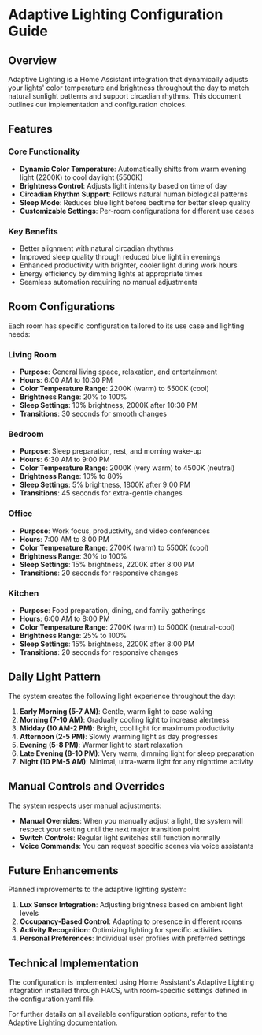 # Adaptive Lighting Configuration Guide

## Overview

Adaptive Lighting is a Home Assistant integration that dynamically adjusts your lights' color temperature and brightness throughout the day to match natural sunlight patterns and support circadian rhythms. This document outlines our implementation and configuration choices.

## Features

### Core Functionality
- **Dynamic Color Temperature**: Automatically shifts from warm evening light (2200K) to cool daylight (5500K)
- **Brightness Control**: Adjusts light intensity based on time of day 
- **Circadian Rhythm Support**: Follows natural human biological patterns
- **Sleep Mode**: Reduces blue light before bedtime for better sleep quality
- **Customizable Settings**: Per-room configurations for different use cases

### Key Benefits
- Better alignment with natural circadian rhythms
- Improved sleep quality through reduced blue light in evenings
- Enhanced productivity with brighter, cooler light during work hours
- Energy efficiency by dimming lights at appropriate times
- Seamless automation requiring no manual adjustments

## Room Configurations

Each room has specific configuration tailored to its use case and lighting needs:

### Living Room
- **Purpose**: General living space, relaxation, and entertainment
- **Hours**: 6:00 AM to 10:30 PM
- **Color Temperature Range**: 2200K (warm) to 5500K (cool)
- **Brightness Range**: 20% to 100%
- **Sleep Settings**: 10% brightness, 2000K after 10:30 PM
- **Transitions**: 30 seconds for smooth changes

### Bedroom
- **Purpose**: Sleep preparation, rest, and morning wake-up
- **Hours**: 6:30 AM to 9:00 PM
- **Color Temperature Range**: 2000K (very warm) to 4500K (neutral)
- **Brightness Range**: 10% to 80%
- **Sleep Settings**: 5% brightness, 1800K after 9:00 PM
- **Transitions**: 45 seconds for extra-gentle changes

### Office
- **Purpose**: Work focus, productivity, and video conferences
- **Hours**: 7:00 AM to 8:00 PM
- **Color Temperature Range**: 2700K (warm) to 5500K (cool)
- **Brightness Range**: 30% to 100%
- **Sleep Settings**: 15% brightness, 2200K after 8:00 PM
- **Transitions**: 20 seconds for responsive changes

### Kitchen
- **Purpose**: Food preparation, dining, and family gatherings
- **Hours**: 6:00 AM to 8:00 PM
- **Color Temperature Range**: 2700K (warm) to 5000K (neutral-cool)
- **Brightness Range**: 25% to 100%
- **Sleep Settings**: 15% brightness, 2200K after 8:00 PM
- **Transitions**: 20 seconds for responsive changes

## Daily Light Pattern

The system creates the following light experience throughout the day:

1. **Early Morning (5-7 AM)**: Gentle, warm light to ease waking
2. **Morning (7-10 AM)**: Gradually cooling light to increase alertness
3. **Midday (10 AM-2 PM)**: Bright, cool light for maximum productivity
4. **Afternoon (2-5 PM)**: Slowly warming light as day progresses
5. **Evening (5-8 PM)**: Warmer light to start relaxation
6. **Late Evening (8-10 PM)**: Very warm, dimming light for sleep preparation
7. **Night (10 PM-5 AM)**: Minimal, ultra-warm light for any nighttime activity

## Manual Controls and Overrides

The system respects user manual adjustments:

- **Manual Overrides**: When you manually adjust a light, the system will respect your setting until the next major transition point
- **Switch Controls**: Regular light switches still function normally
- **Voice Commands**: You can request specific scenes via voice assistants

## Future Enhancements

Planned improvements to the adaptive lighting system:

1. **Lux Sensor Integration**: Adjusting brightness based on ambient light levels
2. **Occupancy-Based Control**: Adapting to presence in different rooms
3. **Activity Recognition**: Optimizing lighting for specific activities
4. **Personal Preferences**: Individual user profiles with preferred settings

## Technical Implementation

The configuration is implemented using Home Assistant's Adaptive Lighting integration installed through HACS, with room-specific settings defined in the configuration.yaml file.

For further details on all available configuration options, refer to the [Adaptive Lighting documentation](https://github.com/basnijholt/adaptive-lighting).